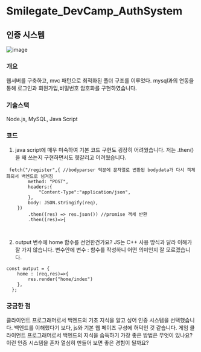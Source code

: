 # Smilegate_DevCamp_AuthSystem

## 인증 시스템 
![image](https://user-images.githubusercontent.com/94276637/209356162-85bfadee-c942-4e75-80c3-b92003724362.png)
### 개요<br>
웹서버를 구축하고, mvc 패턴으로 최적화된 폴더 구조를 이루었다. mysql과의 연동을 통해 로그인과 회원가입,비밀번호 암호화를 구현하였습니다.

### 기술스택<br>
Node.js, MySQL, Java Script

### 코드<br>
 1. java script에 매우 미숙하여 기본 코드 구현도 굉장히 어려웠습니다. 저는 .then()을 왜 쓰는지 구현하면서도 헷갈리고 어려웠습니다.<br>
```
 fetch("/register",{ //bodyparser 덕분에 문자열로 변환된 bodydata가 다시 객체화되서 백엔드로 넘겨짐
        method: "POST",
        headers:{
            "Content-Type":"application/json",
        },
        body: JSON.stringify(req),
    })
        .then((res) => res.json()) //promise 객체 반환
        .then((res)=>{ 
        
   
```
2. output 변수에 home 함수를 선언한건가요? JS는 C++ 사용 방식과 달라 이해가 잘 가지 않습니다.
변수안에 변수 : 함수를 작성하니 어떤 의미인지 잘 모르겠습니다.
```
const output = {
    home : (req,res)=>{
        res.render("home/index")
    },
  };
 ```
 
### 궁금한 점<br>

클라이언트 프로그래머로서 백엔드의 기초 지식을 알고 싶어 인증 시스템을 선택했습니다. 백엔드를 이해했다기 보다, js와 기본 웹 페이즈 구성에 허덕인 것 같습니다. 게임 클라이언트 프로그래머로서 백엔드의 지식을 습득하기 가장 좋은 방법은 무엇이 있나요? 이런 인증 시스템을 혼자 열심히 만들어 보면 좋은 경험이 될까요? 
